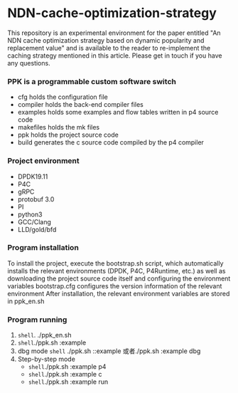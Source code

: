 # NDN-cache-optimization-strategy
This repository is an experimental environment for the paper entitled "An NDN cache optimization strategy based on dynamic popularity and replacement value" and is available to the reader to re-implement the caching strategy mentioned in this article. Please get in touch if you have any questions.

### PPK is a programmable custom software switch
- cfg holds the configuration file
- compiler holds the back-end compiler files
- examples holds some examples and flow tables written in p4 source code
- makefiles holds the mk files
- ppk holds the project source code
- build generates the c source code compiled by the p4 compiler

### Project environment
- DPDK19.11
- P4C
- gRPC
- protobuf 3.0
- PI
- python3
- GCC/Clang
- LLD/gold/bfd

### Program installation
To install the project, execute the bootstrap.sh script, which automatically installs the relevant environments (DPDK, P4C, P4Runtime, etc.) as well as downloading the project source code itself and configuring the environment variables
bootstrap.cfg configures the version information of the relevant environment
After installation, the relevant environment variables are stored in ppk_en.sh

### Program running
1. ```shell```. ./ppk_en.sh
2. ```shell```./ppk.sh :example
3. dbg mode ```shell``` ./ppk.sh ::example 或者./ppk.sh :example dbg
4. Step-by-step mode 
    - ```shell```./ppk.sh :example p4
    - ```shell```./ppk.sh :example c
    - ```shell```./ppk.sh :example run
